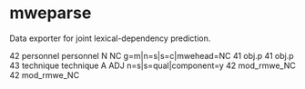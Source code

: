 # mweparse
Data exporter for joint lexical-dependency prediction.

42	personnel	personnel	N	NC	g=m|n=s|s=c|mwehead=NC	41	obj.p	41	obj.p
43	technique	technique	A	ADJ	n=s|s=qual|component=y	42	mod_rmwe_NC	42	mod_rmwe_NC

